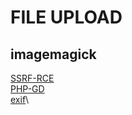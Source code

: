 # FILE UPLOAD

## imagemagick
[SSRF-RCE](https://itsfading.github.io/posts/Unrestricted-File-Upload-Leads-to-SSRF-and-RCE/)\
[PHP-GD](https://asdqw3.medium.com/remote-image-upload-leads-to-rce-inject-malicious-code-to-php-gd-image-90e1e8b2aada)\
[exif](https://medium.com/@souravnewatia/exif-geolocation-data-not-stripped-from-uploaded-images-794d20d2fa7d)\
